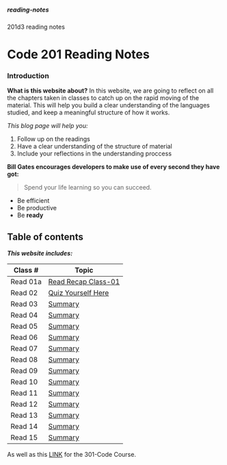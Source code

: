 ##### reading-notes
201d3 reading notes

# Code 201 Reading Notes

### Introduction 
**What is this website about?**
In this website, we are going to reflect on all the chapters taken in classes to catch up on the rapid moving of the material. This will help you build a clear understanding of the languages studied, and keep a meaningful structure of how it works.

*This blog page will help you:*
1. Follow up on the readings
1. Have a clear understanding of the structure of material 
1. Include your reflections in the understanding proccess

**Bill Gates encourages developers to make use of every second they have got:**
 > Spend your life learning so you can succeed. 

* Be efficient 
* Be productive 
* Be **ready**

## Table of contents
***This website includes:***

 Class # | Topic 
---------|-----------
Read 01a | [Read Recap Class-01](class-01.md)
Read 02 | [Quiz Yourself Here](class-02.md) 
Read 03 | [Summary](class-03.md) 
Read 04 | [Summary](class-04.md) 
Read 05 | [Summary](class-05.md) 
Read 06 | [Summary](class-06.md) 
Read 07 | [Summary](class-07.md) 
Read 08 | [Summary](class-08.md) 
Read 09 | [Summary](class-09.md) 
Read 10 | [Summary](class-10.md) 
Read 11 | [Summary](class-11.md) 
Read 12 | [Summary](class-12.md) 
Read 13 | [Summary](class-13.md) 
Read 14 | [Summary](class-14.md)
Read 15 | [Summary](class-15.md) 
As well as this [LINK](301contentlist.md) for the 301-Code Course.